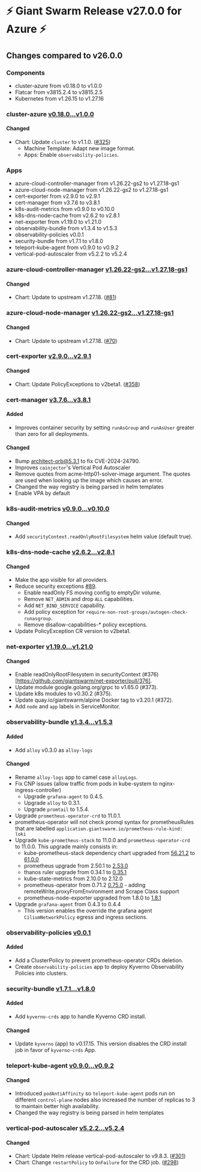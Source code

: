 # :zap: Giant Swarm Release v27.0.0 for Azure :zap:

## Changes compared to v26.0.0

### Components

- cluster-azure from v0.18.0 to v1.0.0
- Flatcar from v3815.2.4 to v3815.2.5
- Kubernetes from v1.26.15 to v1.27.16

### cluster-azure [v0.18.0...v1.0.0](https://github.com/giantswarm/cluster-azure/compare/v0.18.0...v1.0.0)

#### Changed

- Chart: Update `cluster` to v1.1.0. ([#325](https://github.com/giantswarm/cluster-azure/pull/325))
  - Machine Template: Adapt new image format.
  - Apps: Enable `observability-policies`.

### Apps

- azure-cloud-controller-manager from v1.26.22-gs2 to v1.27.18-gs1
- azure-cloud-node-manager from v1.26.22-gs2 to v1.27.18-gs1
- cert-exporter from v2.9.0 to v2.9.1
- cert-manager from v3.7.6 to v3.8.1
- k8s-audit-metrics from v0.9.0 to v0.10.0
- k8s-dns-node-cache from v2.6.2 to v2.8.1
- net-exporter from v1.19.0 to v1.21.0
- observability-bundle from v1.3.4 to v1.5.3
- observability-policies v0.0.1
- security-bundle from v1.7.1 to v1.8.0
- teleport-kube-agent from v0.9.0 to v0.9.2
- vertical-pod-autoscaler from v5.2.2 to v5.2.4

### azure-cloud-controller-manager [v1.26.22-gs2...v1.27.18-gs1](https://github.com/giantswarm/azure-cloud-controller-manager-app/compare/v1.26.22-gs2...v1.27.18-gs1)

#### Changed

- Chart: Update to upstream v1.27.18. ([#81](https://github.com/giantswarm/azure-cloud-controller-manager-app/pull/81))

### azure-cloud-node-manager [v1.26.22-gs2...v1.27.18-gs1](https://github.com/giantswarm/azure-cloud-node-manager-app/compare/v1.26.22-gs2...v1.27.18-gs1)

#### Changed

- Chart: Update to upstream v1.27.18. ([#70](https://github.com/giantswarm/azure-cloud-node-manager-app/pull/70))

### cert-exporter [v2.9.0...v2.9.1](https://github.com/giantswarm/cert-exporter/compare/v2.9.0...v2.9.1)

#### Changed

- Chart: Update PolicyExceptions to v2beta1. ([#358](https://github.com/giantswarm/cert-exporter/pull/358))

### cert-manager [v3.7.6...v3.8.1](https://github.com/giantswarm/cert-manager-app/compare/v3.7.6...v3.8.1)

#### Added

- Improves container security by setting `runAsGroup` and `runAsUser` greater than zero for all deployments.

#### Changed

- Bump architect-orb@5.3.1 to fix CVE-2024-24790.
- Improves `cainjector`'s Vertical Pod Autoscaler
- Remove quotes from acme-http01-solver-image argument. The quotes are used when looking up the image which causes an error.
- Changed the way registry is being parsed in helm templates
- Enable VPA by default

### k8s-audit-metrics [v0.9.0...v0.10.0](https://github.com/giantswarm/k8s-audit-metrics/compare/v0.9.0...v0.10.0)

#### Changed

- Add `securityContext.readOnlyRootFilesystem` helm value (default true).

### k8s-dns-node-cache [v2.6.2...v2.8.1](https://github.com/giantswarm/k8s-dns-node-cache-app/compare/v2.6.2...v2.8.1)

#### Changed

- Make the app visible for all providers.
- Reduce security exceptions [#89](https://github.com/giantswarm/k8s-dns-node-cache-app/pull/89).
  - Enable readOnly FS moving config to emptyDir volume.
  - Remove `NET_ADMIN` and drop `ALL` capabilities.
  - Add `NET_BIND_SERVICE` capability.
  - Add policy exception for `require-non-root-groups/autogen-check-runasgroup`.
  - Remove disallow-capabilities-* policy exceptions.
- Update PolicyException CR version to v2beta1.

### net-exporter [v1.19.0...v1.21.0](https://github.com/giantswarm/net-exporter/compare/v1.19.0...v1.21.0)

#### Changed

- Enable readOnlyRootFilesystem in securityContext (#376)[https://github.com/giantswarm/net-exporter/pull/376].
- Update module google.golang.org/grpc to v1.65.0 (#373).
- Update k8s modules to v0.30.2 (#375).
- Update quay.io/giantswarm/alpine Docker tag to v3.20.1 (#372).
- Add `node` and `app` labels in ServiceMonitor.

### observability-bundle [v1.3.4...v1.5.3](https://github.com/giantswarm/observability-bundle/compare/v1.3.4...v1.5.3)

#### Added

- Add `alloy` v0.3.0 as `alloy-logs`

#### Changed

- Rename `alloy-logs` app to camel case `alloyLogs`.
- Fix CNP issues (allow traffic from pods in kube-system to nginx-ingress-controller)
  - Upgrade `grafana-agent` to 0.4.5.
  - Upgrade `alloy` to 0.3.1.
  - Upgrade `promtail` to 1.5.4.
- Upgrade `prometheus-operator-crd` to 11.0.1.
- prometheus-operator will not check promql syntax for prometheusRules that are labelled `application.giantswarm.io/prometheus-rule-kind: loki`
- Upgrade `kube-prometheus-stack` to 11.0.0 and `prometheus-operator-crd` to 11.0.0. This upgrade mainly consists in:
  - kube-prometheus-stack dependency chart upgraded from [56.21.2](https://github.com/prometheus-community/helm-charts/releases/tag/kube-prometheus-stack-56.21.2) to [61.0.0](https://github.com/prometheus-community/helm-charts/releases/tag/kube-prometheus-stack-61.0.0)
  - prometheus upgrade from 2.50.1 to [2.53.0](https://github.com/prometheus-community/helm-charts/releases/tag/prometheus-25.22.0)
  - thanos ruler upgrade from 0.34.1 to [0.35.1](https://github.com/thanos-io/thanos/releases/tag/v0.35.1)
  - kube-state-metrics from 2.10.0 to 2.12.0
  - prometheus-operator from 0.71.2 [0.75.0](https://github.com/prometheus-operator/prometheus-operator/releases/tag/v0.75.0) - adding remoteWrite.proxyFromEnvironment and Scrape Class support
  - prometheus-node-exporter upgraded from 1.8.0 to [1.8.1](https://github.com/prometheus/node_exporter/releases/tag/v1.8.1)
- Upgrade `grafana-agent` from 0.4.3 to 0.4.4
  - This version enables the override the grafana agent `CiliumNetworkPolicy` egress and ingress sections.

### observability-policies [v0.0.1](https://github.com/giantswarm/observability-policies-app/releases/v0.0.1)

#### Added

- Add a ClusterPolicy to prevent prometheus-operator CRDs deletion.
- Create `observability-policies` app to deploy Kyverno Observability Policies into clusters.

### security-bundle [v1.7.1...v1.8.0](https://github.com/giantswarm/security-bundle/compare/v1.7.1...v1.8.0)

#### Added

- Add `kyverno-crds` app to handle Kyverno CRD install.

#### Changed

- Update `kyverno` (app) to v0.17.15. This version disables the CRD install job in favor of `kyverno-crds` App.

### teleport-kube-agent [v0.9.0...v0.9.2](https://github.com/giantswarm/teleport-kube-agent-app/compare/v0.9.0...v0.9.2)

#### Changed

- Introduced `podAntiAffinity` so `teleport-kube-agent` pods run on different `control-plane` nodes also increased the number of replicas to 3 to maintain better high availability.
- Changed the way registry is being parsed in helm templates

### vertical-pod-autoscaler [v5.2.2...v5.2.4](https://github.com/giantswarm/vertical-pod-autoscaler-app/compare/v5.2.2...v5.2.4)

#### Changed

- Chart: Update Helm release vertical-pod-autoscaler to v9.8.3. ([#301](https://github.com/giantswarm/vertical-pod-autoscaler-app/pull/301))
- Chart: Change `restartPolicy` to `OnFailure` for the CRD job. ([#298](https://github.com/giantswarm/vertical-pod-autoscaler-app/pull/298))
